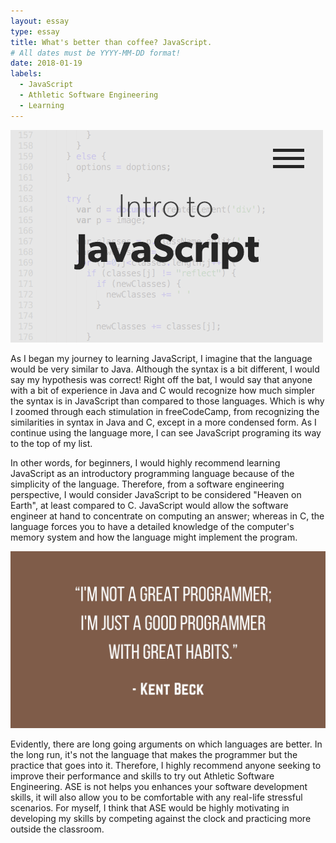 ```yaml
---
layout: essay
type: essay
title: What's better than coffee? JavaScript.
# All dates must be YYYY-MM-DD format!
date: 2018-01-19
labels:
  - JavaScript
  - Athletic Software Engineering
  - Learning
---
```


<img class="ui tiny left circular floated image" src="../images/intro-to-javascript.gif">

As I began my journey to learning JavaScript, I imagine that the language would be very similar to Java. Although the syntax is a bit different, I would say my hypothesis was correct! Right off the bat, I would say that anyone with a bit of experience in Java and C would recognize how much simpler the syntax is in JavaScript than compared to those languages. Which is why I zoomed through each stimulation in freeCodeCamp, from recognizing the similarities in syntax in Java and C, except in a more condensed form. As I continue using the language more, I can see JavaScript programing its way to the top of my list. 




In other words, for beginners, I would highly recommend learning JavaScript as an introductory programming language because of the simplicity of the language. Therefore, from a software engineering perspective, I would consider JavaScript to be considered "Heaven on Earth", at least compared to C. JavaScript would allow the software engineer at hand to concentrate on computing an answer; whereas in C, the language forces you to have a detailed knowledge of the computer's memory system and how the language might implement the program.

<img class="ui tiny left circular floated image" src="../images/Programming-Quotes.jpg">

Evidently, there are long going arguments on which languages are better. In the long run, it's not the language that makes the programmer but the practice that goes into it. Therefore, I highly recommend anyone seeking to improve their performance and skills to try out Athletic Software Engineering.  ASE is not helps you enhances your software development skills, it will also allow you to be comfortable with any real-life stressful scenarios. For myself, I think that ASE would be highly motivating in developing my skills by competing against the clock and practicing more outside the classroom.

